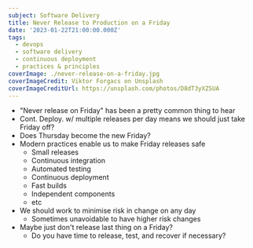 ```yaml
---
subject: Software Delivery
title: Never Release to Production on a Friday
date: '2023-01-22T21:00:00.000Z'
tags:
  - devops
  - software delivery
  - continuous deployment
  - practices & principles
coverImage: ./never-release-on-a-friday.jpg
coverImageCredit: Viktor Forgacs on Unsplash
coverImageCreditUrl: https://unsplash.com/photos/D8dT3yXZSUA
---
```


- "Never release on Friday" has been a pretty common thing to hear
- Cont. Deploy. w/ multiple releases per day means we should just take Friday off?
- Does Thursday become the new Friday?
- Modern practices enable us to make Friday releases safe
  - Small releases
  - Continuous integration
  - Automated testing
  - Continuous deployment
  - Fast builds
  - Independent components
  - etc
- We should work to minimise risk in change on any day
  - Sometimes unavoidable to have higher risk changes
- Maybe just don't release last thing on a Friday?
  - Do you have time to release, test, and recover if necessary?
